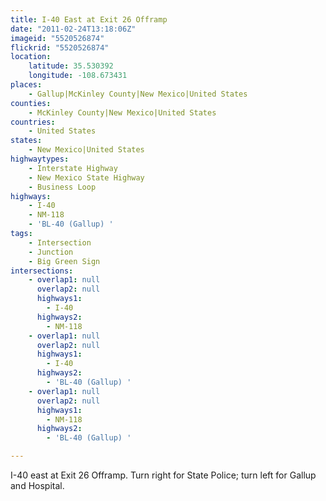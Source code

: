 ```yaml
---
title: I-40 East at Exit 26 Offramp
date: "2011-02-24T13:18:06Z"
imageid: "5520526874"
flickrid: "5520526874"
location:
    latitude: 35.530392
    longitude: -108.673431
places:
    - Gallup|McKinley County|New Mexico|United States
counties:
    - McKinley County|New Mexico|United States
countries:
    - United States
states:
    - New Mexico|United States
highwaytypes:
    - Interstate Highway
    - New Mexico State Highway
    - Business Loop
highways:
    - I-40
    - NM-118
    - 'BL-40 (Gallup) '
tags:
    - Intersection
    - Junction
    - Big Green Sign
intersections:
    - overlap1: null
      overlap2: null
      highways1:
        - I-40
      highways2:
        - NM-118
    - overlap1: null
      overlap2: null
      highways1:
        - I-40
      highways2:
        - 'BL-40 (Gallup) '
    - overlap1: null
      overlap2: null
      highways1:
        - NM-118
      highways2:
        - 'BL-40 (Gallup) '

---
```

I-40 east at Exit 26 Offramp.  Turn right for State Police; turn left for Gallup and Hospital.